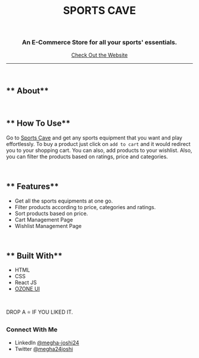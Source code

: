 <h1 align = "center">
  <br />
  <a href="https://sports-cave-react.netlify.app/"></a>
  <br />
  SPORTS CAVE
  <br />
</h1>

<br />

<h3 align="center">An E-Commerce Store for all your sports' essentials.</h3>

<p align="center">
  <a href="https://sports-cave-react.netlify.app/">Check Out the Website</a>
  <br />
</p>
<hr />
<br />

## ** About**
<br />

## ** How To Use**

Go to [Sports Cave](https://sports-cave-react.netlify.app/) and get any sports equipment that you want and play effortlessly. To buy a product just click on `add to cart` and it would redirect you to your shopping cart. You can also, add products to your wishlist. Also, you can filter the products based on ratings, price and categories.

<br />


## ** Features**

- Get all the sports equipments at one go. 
- Filter products according to price, categories and ratings.
- Sort products based on price.
- Cart Management Page
- Wishlist Management Page

<br />

## ** Built With**

- HTML
- CSS
- React JS
- [OZONE UI](https://ozone-ui-library.netlify.app/)

<br />

DROP A ⭐ IF YOU LIKED IT.

### Connect With Me

- LinkedIn [@megha-joshi24](https://www.linkedin.com/in/megha-joshi24/)
- Twitter [@megha24joshi](https://twitter.com/megha24joshi)
